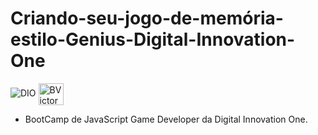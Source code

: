 # Criando-seu-jogo-de-memória-estilo-Genius-Digital-Innovation-One

![DIO](https://user-images.githubusercontent.com/79542325/156683659-f2c46e40-dc04-4540-b289-7e8024c62a72.PNG)
  <img align="center" alt="BVictorsk-HTML" height="35" width="40" src="https://user-images.githubusercontent.com/79542325/156683659-f2c46e40-dc04-4540-b289-7e8024c62a72.PNG">

- BootCamp de JavaScript Game Developer da Digital Innovation One.

